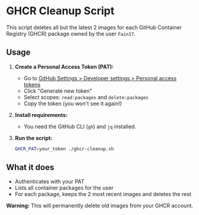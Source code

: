 # GHCR Cleanup Script

This script deletes all but the latest 2 images for each GitHub Container Registry (GHCR) package owned by the user `Fain17`.

## Usage

1. **Create a Personal Access Token (PAT):**
   - Go to [GitHub Settings > Developer settings > Personal access tokens](https://github.com/settings/tokens)
   - Click "Generate new token"
   - Select scopes: `read:packages` and `delete:packages`
   - Copy the token (you won't see it again!)

2. **Install requirements:**
   - You need the GitHub CLI (`gh`) and `jq` installed.

3. **Run the script:**
   ```sh
   GHCR_PAT=your_token ./ghcr-cleanup.sh
   ```

## What it does
- Authenticates with your PAT
- Lists all container packages for the user
- For each package, keeps the 2 most recent images and deletes the rest

**Warning:** This will permanently delete old images from your GHCR account. 